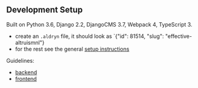 Development Setup
-------------------------------------------------------------------------------
Built on Python 3.6, Django 2.2, DjangoCMS 3.7, Webpack 4, TypeScript 3.

- create an `.aldryn` file, it should look as `{"id": 81514, "slug": "effective-altruismnl"}
- for the rest see the general [setup instructions](https://gitlab.com/what-digital/djangocms-template/-/blob/master/docs/setup-instruction.md)

Guidelines:
- [backend](https://gitlab.com/what-digital/djangocms-template/-/blob/master/docs/readme/backend.md)
- [frontend](https://gitlab.com/what-digital/djangocms-template/-/blob/master/docs/readme/frontend.md)
